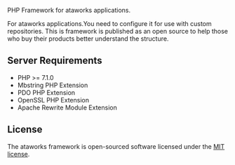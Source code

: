 PHP Framework for ataworks applications.

For ataworks applications.You need to configure it for use with custom repositories. 
This is framework is published as an open source to help those who buy their products better understand the structure.

## Server Requirements

- PHP >= 7.1.0
- Mbstring PHP Extension
- PDO PHP Extension
- OpenSSL PHP Extension
- Apache Rewrite Module Extension

## License

The ataworks framework is open-sourced software licensed under the [MIT license](http://opensource.org/licenses/MIT).
